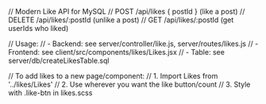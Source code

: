 // Modern Like API for MySQL
// POST /api/likes { postId } (like a post)
// DELETE /api/likes/:postId (unlike a post)
// GET /api/likes/:postId (get userIds who liked)

// Usage:
// - Backend: see server/controller/like.js, server/routes/likes.js
// - Frontend: see client/src/components/likes/Likes.jsx
// - Table: see server/db/createLikesTable.sql

// To add likes to a new page/component:
// 1. Import Likes from '../likes/Likes'
// 2. Use <Likes postId={post.id} /> wherever you want the like button/count
// 3. Style with .like-btn in likes.scss
